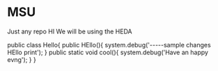 # MSU
Just any repo
HI We will be using the HEDA

public class Hello{
  public HEllo(){
    system.debug('-----sample changes HEllo print');
  }
  public static void cool(){
    system.debug('Have an happy evng');
  }
}
